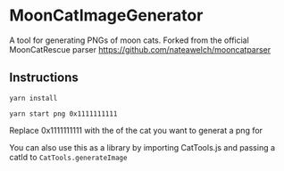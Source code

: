 # MoonCatImageGenerator

A tool for generating PNGs of moon cats. Forked from the official MoonCatRescue parser https://github.com/nateawelch/mooncatparser

## Instructions

`yarn install`

`yarn start png 0x1111111111`

Replace 0x1111111111 with the of the cat you want to generat a png for

You can also use this as a library by importing CatTools.js and passing a catId to `CatTools.generateImage`
